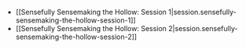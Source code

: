 
- [[Sensefully Sensemaking the Hollow:  Session 1|session.sensefully-sensemaking-the-hollow-session-1]]
- [[Sensefully Sensemaking the Hollow:  Session 2|session.sensefully-sensemaking-the-hollow-session-2]]

